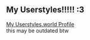 ## My Userstyles!!!!! :3

[My Userstyles.world Profile](https://userstyles.world/user/thebisexual)\
this may be outdated btw
